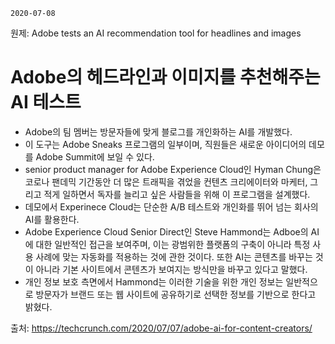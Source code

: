 `2020-07-08`

원제: Adobe tests an AI recommendation tool for headlines and images



# Adobe의 헤드라인과 이미지를 추천해주는 AI 테스트

- Adobe의 팀 멤버는 방문자들에 맞게 블로그를 개인화하는 AI를 개발했다.
- 이 도구는 Adobe Sneaks 프로그램의 일부이며, 직원들은 새로운 아이디어의 데모를 Adobe Summit에 보일 수 있다.
- senior product manager for Adobe Experience Cloud인 Hyman Chung은 코로나 팬데믹 기간동안 더 많은 트래픽을 겪었을 컨텐츠 크리에이터와 마케터, 그리고 적게 일하면서 독자를 늘리고 싶은 사람들을 위해 이 프로그램을 설계했다.
- 데모에서 Experinece Cloud는 단순한 A/B 테스트와 개인화를 뛰어 넘는 회사의 AI를 활용한다.
- Adobe  Experience Cloud Senior Direct인 Steve Hammond는 Adboe의 AI에 대한 일반적인 접근을 보여주며, 이는 광범위한 플랫폼의 구축이 아니라 특정 사용 사례에 맞는 자동화를 적용하는 것에 관한 것이다. 또한 AI는 콘텐츠를 바꾸는 것이 아니라 기본 사이트에서 콘텐츠가 보여지는 방식만을 바꾸고 있다고 말했다.
- 개인 정보 보호 측면에서 Hammond는 이러한 기술을 위한 개인 정보는 일반적으로 방문자가 브랜드 또는 웹 사이트에 공유하기로 선택한 정보를 기반으로 한다고 밝혔다.



출처: https://techcrunch.com/2020/07/07/adobe-ai-for-content-creators/

